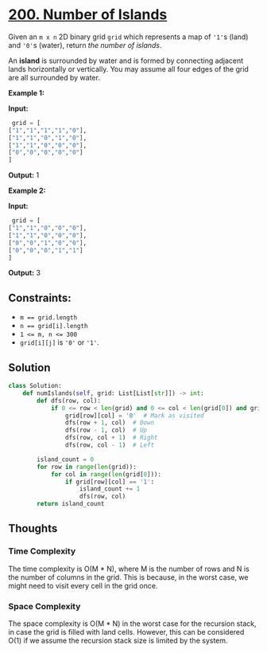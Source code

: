 # [200. Number of Islands](https://leetcode.com/problems/number-of-islands/)

Given an `m x n` 2D binary grid `grid` which represents a map of `'1'`s (land) and `'0'`s (water), return *the number of islands*.

An **island** is surrounded by water and is formed by connecting adjacent lands horizontally or vertically. You may assume all four edges of the grid are all surrounded by water.

**Example 1:**

**Input:**

```python
 grid = [
["1","1","1","1","0"],
["1","1","0","1","0"],
["1","1","0","0","0"],
["0","0","0","0","0"]
]

```

**Output:** 1

**Example 2:**

**Input:**

```python
 grid = [
["1","1","0","0","0"],
["1","1","0","0","0"],
["0","0","1","0","0"],
["0","0","0","1","1"]
]
```

**Output:** 3

## **Constraints:**

- `m == grid.length`
- `n == grid[i].length`
- `1 <= m, n <= 300`
- `grid[i][j]` is `'0'` or `'1'`.

## Solution

```python
class Solution:
    def numIslands(self, grid: List[List[str]]) -> int:
        def dfs(row, col):
            if 0 <= row < len(grid) and 0 <= col < len(grid[0]) and grid[row][col] == '1':
                grid[row][col] = '0'  # Mark as visited
                dfs(row + 1, col)  # Down
                dfs(row - 1, col)  # Up
                dfs(row, col + 1)  # Right
                dfs(row, col - 1)  # Left

        island_count = 0
        for row in range(len(grid)):
            for col in range(len(grid[0])):
                if grid[row][col] == '1':
                    island_count += 1
                    dfs(row, col)
        return island_count

```

## Thoughts

### Time Complexity

The time complexity is O(M \* N), where M is the number of rows and N is the number of columns in the grid. This is because, in the worst case, we might need to visit every cell in the grid once.

### Space Complexity

The space complexity is O(M \* N) in the worst case for the recursion stack, in case the grid is filled with land cells. However, this can be considered O(1) if we assume the recursion stack size is limited by the system.
